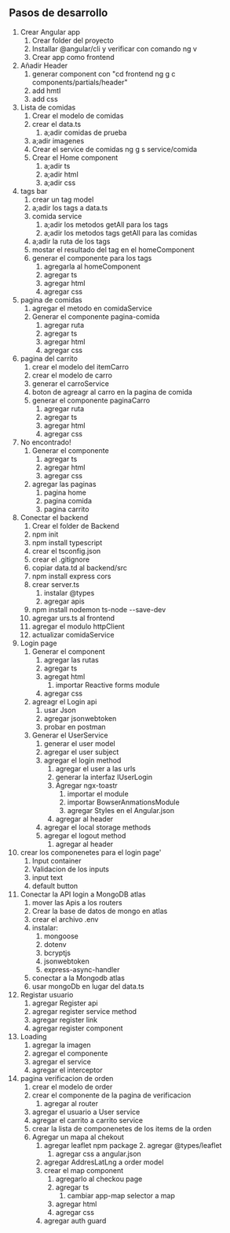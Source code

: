 ## Pasos de desarrollo
1. Crear Angular app
    1. Crear folder del proyecto
    2. Installar @angular/cli y verificar con comando ng v
    3. Crear app como frontend
2. Añadir Header
    1. generar component con "cd frontend      ng g c components/partials/header"
    2. add hmtl
    3. add css
3. Lista de comidas
    1. Crear el modelo de comidas
    2. crear el data.ts
        1. a;adir comidas de prueba
    3. a;adir imagenes 
    4. Crear el service de comidas      ng g s service/comida
    5. Crear el Home component
        1. a;adir ts
        2. a;adir html
        3. a;adir css
4. tags bar
    1. crear un tag model
    2. a;adir los tags a data.ts
    3. comida service
        1. a;adir los metodos getAll para los tags
        2. a;adir los metodos tags getAll para las comidas
    4. a;adir la ruta de los tags
    5. mostar el resultado del tag en el homeComponent
    6. generar el componente para los tags
        1. agregarla al homeComponent
        2. agregar ts
        3. agregar html
        4. agregar css
5. pagina de comidas
    1. agregar el metodo en comidaService
    2. Generar el componente pagina-comida
        1. agregar ruta
        2. agregar ts
        3. agregar html
        4. agregar css
6. pagina del carrito
    1. crear el modelo del itemCarro
    2. crear el modelo de carro
    3. generar el carroService
    4. boton de agreagr al carro en la pagina de comida
    5. generar el componente paginaCarro
        1. agregar ruta
        2. agregar ts
        3. agregar html
        4. agregar css
7. No encontrado!
    1. Generar el componente
        1. agregar ts
        2. agregar html
        3. agregar css
    2. agregar las paginas
        1. pagina home
        2. pagina comida
        3. pagina carrito
8. Conectar el backend
    1. Crear el folder de Backend
    2. npm init
    3. npm install typescript
    4. crear el tsconfig.json
    5. crear el .gitignore
    6. copiar data.td al backend/src
    7. npm install express cors
    8. crear server.ts
        1. instalar @types
        2. agregar apis
    9. npm install nodemon ts-node --save-dev
    10. agregar urs.ts al frontend
    11. agregar el modulo httpClient
    12. actualizar comidaService
9. Login page
    1. Generar el component
        1. agregar las rutas
        2. agregar ts
        3. agregat html
            1. importar Reactive forms module
        4. agregar css
    2. agreagr el Login api
        1. usar Json
        2. agregar jsonwebtoken
        3. probar en postman
    3. Generar el UserService
        1. generar el user model
        2. agregar el user subject
        3. agregar el login method
            1. agregar el user a las urls
            2. generar la interfaz IUserLogin 
            3. Agregar ngx-toastr
                1. importar el module
                2. importar BowserAnmationsModule
                3. agregar Styles en el Angular.json
            4. agregar al header
        4. agregar el local storage methods
        5. agregar el logout method
            1. agregar al header
10. crear los componenetes para el login page'
    1. Input container
    2. Validacion de los inputs
    3. input text  
    4. default button
11. Conectar la API login a MongoDB atlas
    1. mover las Apis a los routers
    2. Crear la base de datos de mongo en atlas
    3. crear el archivo .env
    4. instalar:
        1. mongoose
        2. dotenv
        3. bcryptjs
        4. jsonwebtoken
        5. express-async-handler
    5. conectar a la Mongodb atlas
    6. usar mongoDb en lugar del data.ts 
12. Registar usuario
    1. agregar Register api
    1. agregar register service method
    1. agregar register link
    1. agregar register component
13. Loading
    1. agregar la imagen
    2. agregar el componente
    3. agregar el service
    4. agregar el interceptor
14. pagina verificacion de orden
    1. crear el modelo de order
    2. crear el componente de la pagina de verificacion
        1. agregar al router
    3. agregar el usuario a User service
    4. agregar el carrito a carrito service
    5. crear la lista de componenetes de los items de la orden 
    6. Agregar un mapa al chekout
        1. agregar leaflet npm package
            2. agregar @types/leaflet
            1. agregar css a angular.json
        2. agregar AddresLatLng a order model
        3. crear el map component
            1. agregarlo al checkou page
            2. agregar ts
                1. cambiar app-map selector a map
            3. agregar html
            4. agregar css
        4. agregar auth guard
